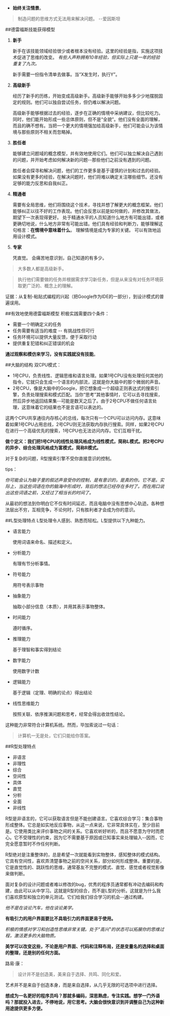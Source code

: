 - **始终关注情景**。

> 制造问题的思维方式无法用来解决问题。
                            --爱因斯坦

##德雷福斯技能获得模型
1. **新手**

	新手在该技能领域经验很少或者根本没有经验。这里的经验是指，实施这项技术促进了思维的改变。
*有些人声称拥有10年经验，但实际上只是一年的经验重复了九次。*
	
	新手需要一份指令清单去做事。当“X发生时，执行Y”。

2. **高级新手**

	经历了新手的历练，开始变成高级新手。高级新手能够开始多多少少地摆脱固定的规则。他们可以独自尝试任务，但仍难以解决问题。

	高级新手能够根据过去的经验，逐步在正确的情境中采纳建议，但比较吃力。同时，他们能开始形成一些总体原则，但不是“全貌”。他们没有全面的理解，而且的确不想有。当把一个更大的情境强加给高级新手，他们可能会认为该情境与那些原则不相关而忽略掉。

3. **胜任者**

	能够建立问题域的概念模型，并有效地使用它们。他们可以独立解决自己遇到的问题，并开始考虑如何解决新的问题--那些他们之前没有遇到的问题。

	胜任者会探寻和解决问题，他们的工作更多是基于谨慎的计划和过去的经验。如果没有更多的经验，在解决问题时，他们将难以确定关注哪些细节。还没有足够的能力反思和自我纠正。


4. **精通者**

	需要有全局思维，他们将围绕这个技术，寻找并想了解更大的概念框架。他们能够纠正以往不好的工作表现。他们会反思以前是如何做的，并修改其做法，期望下一次表现得更好。
	处于精通水平的人员知道什么地方有可能出错，或者更确切地说，什么地方非常有可能出错。他们具有经验和判断力，能够理解这句格言：**在情境中意味着什么**。
	理解情境是成为专家的关键。
	可以有效地运用设计模式。
5. **专家**

	凭直觉。
	会痛苦地意识到，自己知道的有多少。

> 大多数人都是高级新手。

> 执行他们需要做的任务并根据需求学习新任务，但是从来没有对任务环境获取更广泛的、概念上的理解。

证据：从复制-粘贴式编程的兴起（把Google作为IDE的一部分），到设计模式的普遍误用。

##有效地使用德雷福斯模型
积极实践需要四个条件：

- 需要一个明确定义的任务
- 任务需要有适当的难度 -- 有挑战性但可行
- 任务环境可以提供大量反馈，便于采取行动
- 提供重复犯错和纠正错误的机会

**通过观察和模仿来学习，没有实践就没有技能**。

##大脑的结构
双CPU模式：

- 1号CPU，负责线性、逻辑思维和语言处理。如果1号CPU没有处理任何其他的指令，它就只会生成一个语言的内部流，这就是你大脑中的那个微弱的声音。
- 2号CPU，像是大脑中的Google，把它想象成一个超级正则表达式的搜索引擎，负责处理搜索和模式匹配。当你“思考”其他事情时，它可以去寻找搜索，然后异步地返回结果集--可能是数天之后了。由于2号CPU不做任何语言处理，这意味着它的结果也不是言语可以表达的。

这两个CPU共享通往内存核心的总线，每次只有一个CPU可以访问内存。这意味着如果1号CPU占用总线，2号CPU则无法获取内存执行搜索。同样，如果2号CPU在进行一个高级优先的搜索，1号CPU也无法访问内存。它们互相干扰。

**做个定义：我们把1号CPU的线性处理风格成为线性模式，简称L模式。把2号CPU的异步、综合处理风格成为富模式，简称R模式。**

对于复杂的问题，R型搜索引擎不受你直接意识的控制。

tips：

*你可能会认为脑子里的叙述声音受你的控制，是有意识的，是真的你。它不是。实际上，当这些词语在你的脑海中形成时，背后的想法已经存在多时了。而在用口说出这些词语之前，又经过了相当长的时间了。*

从最初的想法到你明白它不仅有时间延迟，而且电脑中没有思想中心轨迹。各种想法层出不穷，互相竞争，不论何时，只有胜利者才会成为你的意识。


##L型处理特点
L型处理令人感到、熟悉而轻松。L型提供以下九种能力。

- 语言能力

	使用词语来命名、描述和定义。

- 分析能力

	有理有节分析事情。

- 符号能力

	用符号表示事物

- 抽象能力

	抽取小部分信息（本质），并用其表示事物整体。

- 时间能力

	遵时循序。

- 推理能力

	基于理智和事实得到结论

- 数字能力

	使用数字计数

- 逻辑能力

	基于逻辑（定理、明确的论点）得出结论

- 线性思维能力

	按照关联、依序推演问题和思考，经常会得出收敛性结论。


这种能力非常符合计算机系统。然而，毕加索说过一句话：
> 计算机一无是处，它们只能给你答案。

##R型处理特点
- 非语言
- 非理性
- 综合
- 空间性
- 具体
- 直觉
- 分析
- 全面
- 非线性

R型是非语言的，它可以获取语言但是不能创建语言。它喜欢综合学习：集合事物形成整体。它总是如实地反应事物，从这一点来说，它非常具体实在，至少目前是。它使用类比来评价事物之间的关系。它喜欢听好听的，而且不愿意为守时而费心。它不受理性的约束，因为它不需要基于原因或已知事实来处理输入--因而，它完全愿意暂时不作任何判断。

R型绝对是注重整体的，总是希望一次就能看到实物整体，感知整体的模式结构。它具有空间性，喜欢弄清楚事物之前的空间关系，部分如何形成整体。重要的是，它是直觉性的、跳跃性的思维，通常基友不完整的模式、直觉、感觉或者视觉影像来做判断。

面对复杂的设计问题或者难以修改的bug，优秀的程序员通常都有冲动去编码和构建，由此可以从中学习。这就是R型的综合，而不是L型的分析。这就是为什么我们喜欢原型和独立的单元测试。它们给我们综合学习的机会--通过构建。

*他不是在谈论汽车，他在谈论美学。*

**有吸引力的用户界面要比不具吸引力的界面更易于使用。**

*积极的情感对学习和创造性思维非常关键。处于“高兴”的状态可以拓展你的思维过程，激活更多的大脑物质。*

**美学可以改变这些，不论是用户界面、代码和注释布局，还是变量名的选择和桌面的整理，还是别的任何方面。**

路易·康：
> 设计并不是创造美，美来自于选择、共鸣、同化和爱。

艺术并不是来自于创造本身，而是来自选择，从几乎无限的可选项中进行选择。


**想成为一名更好的程序员吗？那就多编码，深思熟虑，专注实践。想学一门外语吗？那就投入进去，不停地说，用它思考。大脑会很快意识到并调整自己为这种新用途提供更多方便。**
